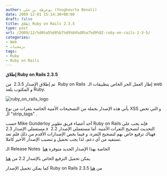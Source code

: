 ```yaml
---
author: يوغرطة بن علي (Youghourta Benali)
date: 2009-12-01 15:14:30+00:00
draft: false
title: إطلاق Ruby on Rails 2.3.5
type: post
url: /2009/12/%d8%a5%d8%b7%d9%84%d8%a7%d9%82-ruby-on-rails-2-3-5/
categories:
- Web
- برمجيات
tags:
- Ruby
- Ruby on Rails
---
```


**إطلاق Ruby on Rails 2.3.5**



تم إطلاق الإصدار 2.3.5  من  Ruby on Rails  إطار العمل الحر الخاص بتطبيقات الـ web و المكتوب بلغة Ruby.

![ruby_on_rails_logo](https://www.it-scoop.com/wp-content/uploads/2009/12/ruby_on_rails_logo-252x300.jpg)


يأتي هذه الإصدار بجملة من التصحيحات الأمنية الخاصة بثغرات من نوع XSS و التي تخص الـ "strip_tags" .

حسب Mike Gunderloy أحد أعضاء فريق تطوير Ruby on Rails فإنه يجب على مستعملي الإصدار 2.3.x  التحديث لتصحيح الثغرات الأمنية. أما مستعملي الإصدار 2.2  فهناك ترقيع خاص بهم لتصحيح الثغرة. و فيما يخص الإصدارات الأقدم من ذلك فلم تعد تستفيد من أي دعم، لذا يجب تحميل و تنصيب الإصدار الأخير كاملا.

الـ Release Notes  الخاصة بهذا الإصدار الجديد متوفرة [هنا](http://weblog.rubyonrails.org/2009/11/30/ruby-on-rails-2-3-5-released)

يمكن تحميل الترقيع الخاص بالإصدار 2.2 من [هنا](http://groups.google.com/group/rubyonrails-security/browse_frm/thread/4d4f71f2aef4c0ab?pli=1)

كما يمكن تحميل الإصدار Ruby on Rails 2.3.5 من [هنا](http://github.com/rails/rails/tree/v2.3.5)
